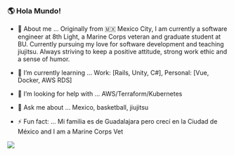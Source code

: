 ### 🌎 Hola Mundo! 
 
- 🦒 About me ...  Originally from 🇲🇽 Mexico City, I am currently a software engineer at 8th Light, a Marine Corps veteran and graduate student at BU. Currently pursuing my love for software development and teaching jiujitsu. Always striving to keep a positive attitude, strong work ethic and a sense of humor.
                   
- 🌱 I’m currently learning  ...   Work: [Rails, Unity, C#], Personal: [Vue, Docker, AWS RDS]
- 🤔 I’m looking for help with ... AWS/Terraform/Kubernetes
- 💬 Ask me about ...              Mexico, basketball, jiujitsu  
- ⚡ Fun fact: ...                  Mi familia es de Guadalajara pero crecí en la Ciudad de México and I am a Marine Corps Vet 

<a href="https://www.linkedin.com/in/cristian-baeza-1229b5126/">
    <img src="https://img.shields.io/badge/linkedin-%230077B5.svg?&style=for-the-badge&logo=linkedin&logoColor=white" />
  </a>
  
  
<!--
**Cristian-Baeza/Cristian-Baeza** is a ✨ _special_ ✨ repository because its `README.md` (this file) appears on your GitHub profile.

-->
